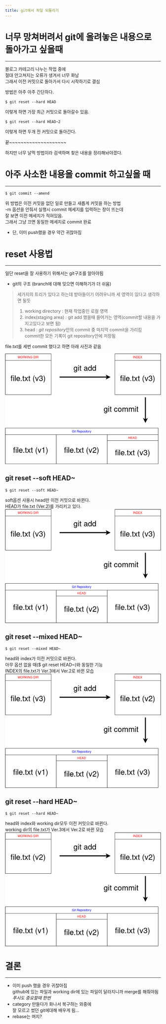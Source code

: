 ```yaml
---
title: git에서 파일 되돌리기
---
```


# 너무 망쳐버려서 git에 올려놓은 내용으로 돌아가고 싶을때   

***
블로그 카테고리 나누는 작업 중에   
절대 안고쳐지는 오류가 생겨서 너무 화남   
그래서 이전 커밋으로 돌아가서 다시 시작하기로 결심   

방법은 아주 아주 간단하다.

```
$ git reset --hard HEAD
```
이렇게 하면 가장 최근 커밋으로 돌아갈수 있음.   
```
$ git reset --hard HEAD~2
```
이렇게 하면 두개 전 커밋으로 돌아간다.   

끝~~~~~~~~~~~~~~~~~~~~


하지만 너무 날먹 방법이라 검색하며 찾은 내용을 정리해놔야겠다.

# 아주 사소한 내용을 commit 하고싶을 때

***
```
$ git commit --amend
```

위 방법은 이전 커밋을 없던 일로 만들고 새롭게 커밋을 하는 방법   
-m 옵션을 안줘서 실행시 commit 메세지를 입력하는 창이 뜨는데   
잘 보면 이전 메세지가 적혀있음.   
그래서 그냥 끄면 동일한 메세지로 commit 완료   
* 단, 이미 push했을 경우 약간 귀찮아짐   
   
   
# reset 사용법

***
일단 reset을 잘 사용하기 위해서는 git구조를 알아야됨   


* git의 구조 (branch에 대해 잊으면 이해하기가 더 쉬움)
> 세가지의 트리가 있다고 하는데 받아들이기 어려우니까   세 영역이 있다고 생각하면 될듯
> 1. working directory : 현재 작업중인 로컬 영역
> 2. index(staging area) : git add 했을때 들어가는 영역(commit할 내용을 가지고있다고 보면 됨)
> 3. head : *git repository*안의 commit 중 마지막 commit을 가리킴   
> commit한 모든 기록이 git repository안에 저장됨  
 
file.txt를 세번 commit 했다고 하면 아래 사진과 같음

![git structure](/assets/restore_file_in_git/git_structure.png)   

## git reset --soft HEAD~

```
$ git reset --soft HEAD~   
```

soft옵션 사용시 head만 이전 커밋으로 바뀐다.   
HEAD가 file.txt (Ver.2)를 가리키고 있다.
![soft](/assets/restore_file_in_git/git_reset_soft.png)   

## git reset --mixed HEAD~

```
$ git reset --mixed HEAD~   
```

head와 index가 이전 커밋으로 바뀐다.   
아무 옵션 없을 때($ git reset HEAD~)와 동일한 기능   
INDEX의 file.txt가 Ver.3에서 Ver.2로 바뀐 모습
![mixed](/assets/restore_file_in_git/git_reset_mixed.png)   

## git reset --hard HEAD~
```
$ git reset --hard HEAD~
```

head와 index와 working dir모두 이전 커밋으로 바뀐다.   
working dir의 file.txt가 Ver.3에서 Ver.2로 바뀐 모습
![hard](/assets/restore_file_in_git/git_reset_hard.png)   

# 결론

***
* 이미 push 했을 경우 귀찮아짐   
github에 있는 파일과 working dir에 있는 파일이 달라지니까 merge를 해줘야됨   
*푸시도 중요할때 한번*   
* category 만들다가 화나서 복구하는 와중에   
잘 모르고 썼던 git에대해 배우게 됨...   
* rebase는 머지?
